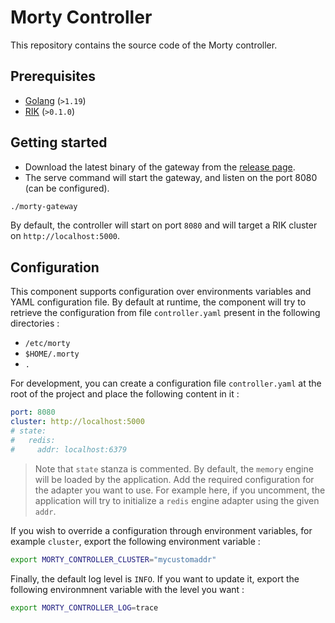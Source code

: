 # Morty Controller

This repository contains the source code of the Morty controller.

## Prerequisites

* [Golang](https://go.dev/doc/install) (`>1.19`)
* [RIK](https://github.com/polyxia-org/rik) (`>0.1.0`)

## Getting started

* Download the latest binary of the gateway from the 
[release page](https://github.com/polyxia-org/morty-gateway/releases).
* The serve command will start the gateway, and listen on the port 8080 (can 
be configured).

```bash
./morty-gateway
```

By default, the controller will start on port `8080` and will target a RIK cluster on `http://localhost:5000`.

## Configuration

This component supports configuration over environments variables and YAML configuration file. By default at runtime, the component will try to retrieve the configuration from file `controller.yaml` present in the following directories : 

- `/etc/morty`
- `$HOME/.morty`
- `.`

For development, you can create a configuration file `controller.yaml` at the root of the project and place the following content in it : 

```yaml
port: 8080
cluster: http://localhost:5000
# state:
#   redis:
#     addr: localhost:6379
```

> Note that `state` stanza is commented. By default, the `memory` engine will be loaded by the application. Add the required configuration for the adapter you want to use. For example here, if you uncomment, the application will try to initialize a `redis` engine adapter using the given `addr`.

If you wish to override a configuration through environment variables, for example `cluster`, export the following environment variable : 

```bash
export MORTY_CONTROLLER_CLUSTER="mycustomaddr"
```

Finally, the default log level is `INFO`. If you want to update it, export the following environmnent variable with the level you want : 

```bash
export MORTY_CONTROLLER_LOG=trace
```
